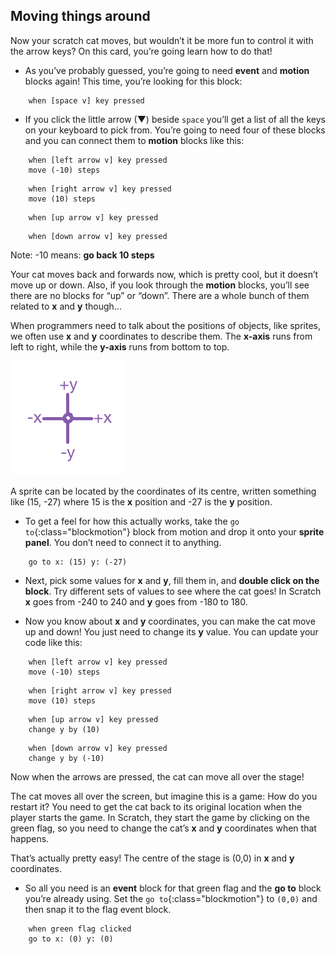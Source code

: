 ## Moving things around

Now your scratch cat moves, but wouldn’t it be more fun to control it with the arrow keys? On this card, you’re going learn how to do that!

+ As you’ve probably guessed, you’re going to need **event** and **motion** blocks again! This time, you’re looking for this block: 

```blocks
    when [space v] key pressed
```

+ If you click the little arrow (▼) beside `space` you’ll get a list of all the keys on your keyboard to pick from. You’re going to need four of these blocks and you can connect them to **motion** blocks like this: 

```blocks
    when [left arrow v] key pressed
    move (-10) steps
```

```blocks
    when [right arrow v] key pressed
    move (10) steps
```

```blocks
    when [up arrow v] key pressed
```

```blocks
    when [down arrow v] key pressed
```

Note: -10 means: **go back 10 steps**


Your cat moves back and forwards now, which is pretty cool, but it doesn’t move up or down. Also, if you look through the **motion** blocks, you’ll see there are no blocks for “up” or “down”. There are a whole bunch of them related to **x** and **y** though...

When programmers need to talk about the positions of objects, like sprites, we often use **x** and **y** coordinates to describe them. The **x-axis** runs from left to right, while the **y-axis** runs from bottom to top. 

![](images/moving3.png)

A sprite can be located by the coordinates of its centre, written something like (15, -27) where 15 is the **x** position and -27 is the **y** position.

+ To get a feel for how this actually works, take the `go to`{:class="blockmotion"} block from motion and drop it onto your **sprite panel**. You don’t need to connect it to anything. 

```blocks
    go to x: (15) y: (-27)
```

+ Next, pick some values for **x** and **y**, fill them in, and **double click on the block**. Try different sets of values to see where the cat goes! In Scratch **x** goes from -240 to 240 and **y** goes from -180 to 180.

+ Now you know about **x** and **y** coordinates, you can make the cat move up and down! You just need to change its **y** value. You can update your code like this: 


```blocks
    when [left arrow v] key pressed
    move (-10) steps
```

```blocks
    when [right arrow v] key pressed
    move (10) steps
```

```blocks
    when [up arrow v] key pressed
    change y by (10)
```

```blocks
    when [down arrow v] key pressed
    change y by (-10)
```

Now when the arrows are pressed, the cat can move all over the stage!

The cat moves all over the screen, but imagine this is a game: How do you restart it? You need to get the cat back to its original location when the player starts the game. In Scratch, they start the game by clicking on the green flag, so you need to change the cat’s **x** and **y** coordinates when that happens.

That’s actually pretty easy! The centre of the stage is (0,0) in **x** and **y** coordinates. 

+ So all you need is an **event** block for that green flag and the **go to** block you’re already using. Set the `go to`{:class="blockmotion"} to `(0,0)` and then snap it to the flag event block. 

```blocks
    when green flag clicked
    go to x: (0) y: (0)
```